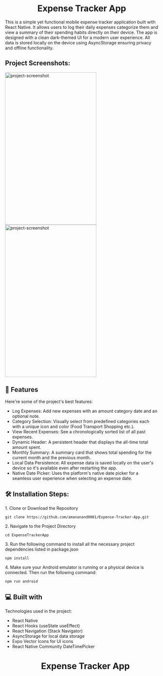 <h1 align="center" id="title">Expense Tracker App</h1>

<p id="description">This is a simple yet functional mobile expense tracker application built with React Native. It allows users to log their daily expenses categorize them and view a summary of their spending habits directly on their device. The app is designed with a clean dark-themed UI for a modern user experience. All data is stored locally on the device using AsyncStorage ensuring privacy and offline functionality.</p>

<h2>Project Screenshots:</h2>

<img src="https://res.cloudinary.com/dfhcmgt4j/image/upload/v1749237412/Screenshot_1749237318_eayjnh.png" alt="project-screenshot" width="300" height="500/">

<img src="https://res.cloudinary.com/dfhcmgt4j/image/upload/v1749237412/Screenshot_1749237322_vplzde.png" alt="project-screenshot" width="300" height="500/">

  
  
<h2>🧐 Features</h2>

Here're some of the project's best features:

*   Log Expenses: Add new expenses with an amount category date and an optional note.
*   Category Selection: Visually select from predefined categories each with a unique icon and color (Food Transport Shopping etc.).
*   View Recent Expenses: See a chronologically sorted list of all past expenses.
*   Dynamic Header: A persistent header that displays the all-time total amount spent.
*   Monthly Summary: A summary card that shows total spending for the current month and the previous month.
*   Local Data Persistence: All expense data is saved locally on the user's device so it's available even after restarting the app.
*   Native Date Picker: Uses the platform's native date picker for a seamless user experience when selecting an expense date.

<h2>🛠️ Installation Steps:</h2>

<p>1. Clone or Download the Repository</p>

```
git clone https://github.com/amananand0001/Expense-Tracker-App.git
```

<p>2. Navigate to the Project Directory</p>

```
cd ExpenseTrackerApp
```

<p>3. Run the following command to install all the necessary project dependencies listed in package.json</p>

```
npm install
```

<p>4. Make sure your Android emulator is running or a physical device is connected. Then run the following command:</p>

```
npm run android
```

  
  
<h2>💻 Built with</h2>

Technologies used in the project:

*   React Native
*   React Hooks (useState useEffect)
*   React Navigation (Stack Navigator)
*   AsyncStorage for local data storage
*   Expo Vector Icons for UI icons
*   React Native Community DateTimePicker<h1 align="center" id="title">Expense Tracker App</h1>

